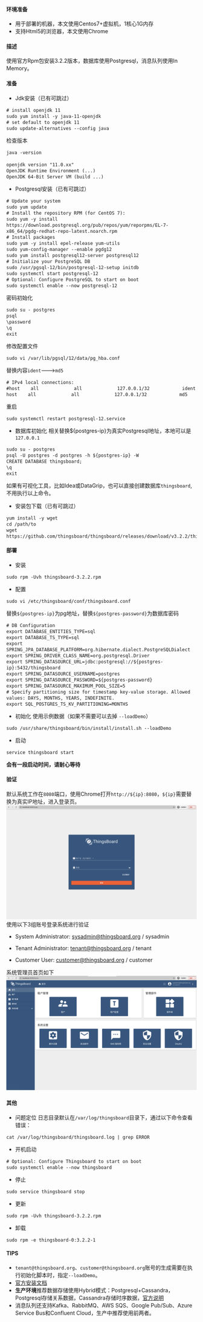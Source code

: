 #### 环境准备

- 用于部署的机器，本文使用Centos7+虚拟机，1核心1G内存
- 支持Html5的浏览器，本文使用Chrome

#### 描述

使用官方Rpm包安装3.2.2版本，数据库使用Postgresql，消息队列使用In Memory。


#### 准备
- Jdk安装（已有可跳过）
```
# install openjdk 11
sudo yum install -y java-11-openjdk
# set default to openjdk 11
sudo update-alternatives --config java
```
检查版本
```
java -version

openjdk version "11.0.xx"
OpenJDK Runtime Environment (...)
OpenJDK 64-Bit Server VM (build ...)
```

- Postgresql安装（已有可跳过）
```
# Update your system
sudo yum update
# Install the repository RPM (for CentOS 7):
sudo yum -y install https://download.postgresql.org/pub/repos/yum/reporpms/EL-7-x86_64/pgdg-redhat-repo-latest.noarch.rpm
# Install packages
sudo yum -y install epel-release yum-utils
sudo yum-config-manager --enable pgdg12
sudo yum install postgresql12-server postgresql12
# Initialize your PostgreSQL DB
sudo /usr/pgsql-12/bin/postgresql-12-setup initdb
sudo systemctl start postgresql-12
# Optional: Configure PostgreSQL to start on boot
sudo systemctl enable --now postgresql-12
```
密码初始化
```
sudo su - postgres
psql
\password
\q
exit
```
修改配置文件
```
sudo vi /var/lib/pgsql/12/data/pg_hba.conf
```
替换内容`ident`--->`md5`
```
# IPv4 local connections:
#host    all             all             127.0.0.1/32            ident
host    all             all             127.0.0.1/32            md5
```
重启
```
sudo systemctl restart postgresql-12.service
```
- 数据库初始化
相关替换${postgres-ip}为真实Postgresql地址，本地可以是`127.0.0.1`
```
sudo su - postgres
psql -U postgres -d postgres -h ${postgres-ip} -W
CREATE DATABASE thingsboard;
\q
exit
```
如果有可视化工具，比如Idea或DataGrip，也可以直接创建数据库`thingsboard`,不用执行以上命令。
- 安装包下载（已有可跳过）
```
yum install -y wget
cd /path/to
wget https://github.com/thingsboard/thingsboard/releases/download/v3.2.2/thingsboard
```

#### 部署
- 安装
```
sudo rpm -Uvh thingsboard-3.2.2.rpm
```
- 配置
```
sudo vi /etc/thingsboard/conf/thingsboard.conf
```
替换`${postgres-ip}`为pg地址，替换`${postgres-password}`为数据库密码
```
# DB Configuration 
export DATABASE_ENTITIES_TYPE=sql
export DATABASE_TS_TYPE=sql
export SPRING_JPA_DATABASE_PLATFORM=org.hibernate.dialect.PostgreSQLDialect
export SPRING_DRIVER_CLASS_NAME=org.postgresql.Driver
export SPRING_DATASOURCE_URL=jdbc:postgresql://${postgres-ip}:5432/thingsboard
export SPRING_DATASOURCE_USERNAME=postgres	
export SPRING_DATASOURCE_PASSWORD=${postgres-password}
export SPRING_DATASOURCE_MAXIMUM_POOL_SIZE=5
# Specify partitioning size for timestamp key-value storage. Allowed values: DAYS, MONTHS, YEARS, INDEFINITE.
export SQL_POSTGRES_TS_KV_PARTITIONING=MONTHS
```
- 初始化
使用示例数据（如果不需要可以去掉 `--loadDemo`）
```
sudo /usr/share/thingsboard/bin/install/install.sh --loadDemo
```
- 启动
```
service thingsboard start
```

**会有一段启动时间，请耐心等待**

#### 验证

默认系统工作在`8080`端口，使用Chrome打开`http://${ip}:8080`，`${ip}`需要替换为真实IP地址，进入登录页。
![部署登录页](../../image/部署登录页.png)
使用以下3组账号登录系统进行验证
- System Administrator: sysadmin@thingsboard.org / sysadmin

- Tenant Administrator: tenant@thingsboard.org / tenant

- Customer User: customer@thingsboard.org / customer

系统管理员首页如下
![部署系统管理员首页](../../image/部署系统管理员首页.png)

#### 其他

- 问题定位
日志目录默认在`/var/log/thingsboard`目录下，通过以下命令查看错误：
```
cat /var/log/thingsboard/thingsboard.log | grep ERROR
```
- 开机启动
```
# Optional: Configure Thingsboard to start on boot
sudo systemctl enable --now thingsboard
```
- 停止
```
sudo service thingsboard stop
```
- 更新
```
sudo rpm -Uvh thingsboard-3.2.2.rpm
```
- 卸载
```
sudo rpm -e thingsboard-0:3.2.2-1
```


#### TIPS
- `tenant@thingsboard.org`、`customer@thingsboard.org`账号的生成需要在执行初始化脚本时，指定`--loadDemo`。
- [官方安装文档](https://thingsboard.io/docs/user-guide/install/installation-options/)
- **生产环境**推荐数据存储使用Hybrid模式：Postgresql+Cassandra，Postgresql存储关系数据，Cassandra存储时序数据，[官方说明](https://thingsboard.io/docs/reference/#sql-vs-nosql-vs-hybrid-database-approach)
- 消息队列还支持Kafka、RabbitMQ、AWS SQS、Google Pub/Sub、Azure Service Bus和Confluent Cloud，生产中推荐使用前两者。

